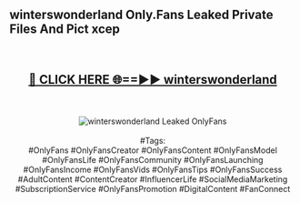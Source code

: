 <h2>winterswonderland Only.Fans Leaked Private Files And Pict xcep</h2>
<br>
<div align="center">
<h2><a href="https://mediafiles.top/winterswonderland" rel="nofollow">🔴 CLICK HERE 🌐==►► winterswonderland</a></h2>
<br>
<br>
<a href="https://mediafiles.top/winterswonderland" rel="nofollow" data-target="animated-image.originalLink"><img src="https://i.ibb.co.com/WyWwxjT/player-gif2.gif" alt="winterswonderland Leaked OnlyFans" style="max-width: 100%; display: inline-block;" data-target="animated-image.originalImage"></a>
<br><br>
#Tags:
<br>
#OnlyFans #OnlyFansCreator #OnlyFansContent #OnlyFansModel #OnlyFansLife #OnlyFansCommunity #OnlyFansLaunching #OnlyFansIncome #OnlyFansVids #OnlyFansTips #OnlyFansSuccess #AdultContent #ContentCreator #InfluencerLife #SocialMediaMarketing #SubscriptionService #OnlyFansPromotion #DigitalContent #FanConnect
</div>
<br>